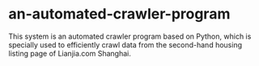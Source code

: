 # an-automated-crawler-program
This system is an automated crawler program based on Python, which is specially used to efficiently crawl data from the second-hand housing listing page of Lianjia.com Shanghai.
